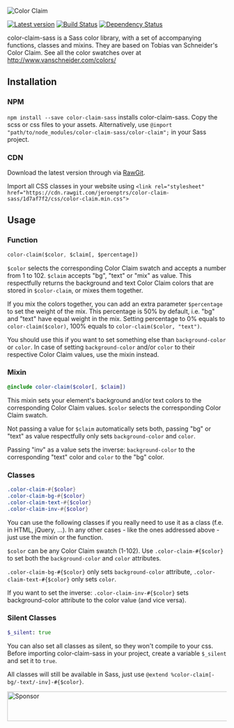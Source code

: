 ![Color Claim](http://www.vanschneider.com/wp-content/uploads/2016/02/cc_title_vector.svg)  

[![Latest version](https://img.shields.io/npm/v/color-claim-sass.svg)](https://www.npmjs.com/package/color-claim-sass) [![Build Status](https://travis-ci.org/jeroenptrs/color-claim-sass.svg?branch=master)](https://travis-ci.org/jeroenptrs/color-claim-sass) [![Dependency Status](https://www.versioneye.com/user/projects/59411a306725bd0030ec5006/badge.svg?style=flat-square)](https://www.versioneye.com/user/projects/59411a306725bd0030ec5006)

color-claim-sass is a Sass color library, with a set of accompanying functions, classes and mixins.
They are based on Tobias van Schneider's Color Claim. See all the color swatches over at http://www.vanschneider.com/colors/

## Installation
### NPM
`npm install --save color-claim-sass` installs color-claim-sass. Copy the scss or css files to your assets. 
Alternatively, use `@import "path/to/node_modules/color-claim-sass/color-claim";` in your Sass project.

### CDN
Download the latest version through via [RawGit](https://cdn.rawgit.com/jeroenptrs/color-claim-sass/archive/v1.1.0.zip).

Import all CSS classes in your website using `<link rel="stylesheet" href="https://cdn.rawgit.com/jeroenptrs/color-claim-sass/1d7af7f2/css/color-claim.min.css">`

## Usage
### Function
```sass
color-claim($color, $claim[, $percentage])
```
`$color` selects the corresponding Color Claim swatch and accepts a number from 1 to 102.
`$claim` accepts "bg", "text" or "mix" as value. This respectfully returns the background and text Color Claim colors that are stored in `$color-claim`, or mixes them together.

If you mix the colors together, you can add an extra parameter `$percentage` to set the weight of the mix.
This percentage is 50% by default, i.e. "bg" and "text" have equal weight in the mix.
Setting percentage to 0% equals to `color-claim($color)`, 100% equals to `color-claim($color, "text")`.

You should use this if you want to set something else than `background-color` or `color`.
In case of setting `background-color` and/or `color` to their respective Color Claim values, use the mixin instead.

### Mixin
```sass
@include color-claim($color[, $claim])
```
This mixin sets your element's background and/or text colors to the corresponding Color Claim values.
`$color` selects the corresponding Color Claim swatch.

Not passing a value for `$claim` automatically sets both, passing "bg" or "text" as value respectfully only sets `background-color` and `color`.

Passing "inv" as a value sets the inverse: `background-color` to the corresponding "text" color and `color` to the "bg" color.

### Classes
```sass
.color-claim-#{$color}
.color-claim-bg-#{$color}
.color-claim-text-#{$color}
.color-claim-inv-#{$color}
```
You can use the following classes if you really need to use it as a class (f.e. in HTML, jQuery, ...). In any other cases - like the ones addressed above - just use the mixin or the function. 

`$color` can be any Color Claim swatch (1-102). 
Use `.color-claim-#{$color}` to set both the `background-color` and `color` attributes.

`.color-claim-bg-#{$color}` only sets `background-color` attribute,
`.color-claim-text-#{$color}` only sets `color`.

If you want to set the inverse: 
`.color-claim-inv-#{$color}` sets background-color attribute to the color value (and vice versa). 

### Silent Classes
```sass
$_silent: true
```
You can also set all classes as silent, so they won't compile to your css.
Before importing color-claim-sass in your project, create a variable `$_silent` and set it to `true`.

All classes will still be available in Sass, just use `@extend %color-claim[-bg/-text/-inv]-#{$color}`.

<a target='_blank' rel='nofollow' href='https://app.codesponsor.io/link/SXH7ZmV8YYXzxLZF9dCVxN6W/jeroenptrs/color-claim-sass'>
  <img alt='Sponsor' width='888' height='68' src='https://app.codesponsor.io/embed/SXH7ZmV8YYXzxLZF9dCVxN6W/jeroenptrs/color-claim-sass.svg' />
</a>
